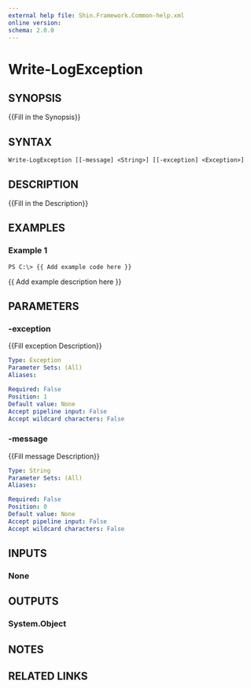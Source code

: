 ```yaml
---
external help file: Shin.Framework.Common-help.xml
online version: 
schema: 2.0.0
---
```


# Write-LogException

## SYNOPSIS
{{Fill in the Synopsis}}

## SYNTAX

```
Write-LogException [[-message] <String>] [[-exception] <Exception>]
```

## DESCRIPTION
{{Fill in the Description}}

## EXAMPLES

### Example 1
```
PS C:\> {{ Add example code here }}
```

{{ Add example description here }}

## PARAMETERS

### -exception
{{Fill exception Description}}

```yaml
Type: Exception
Parameter Sets: (All)
Aliases: 

Required: False
Position: 1
Default value: None
Accept pipeline input: False
Accept wildcard characters: False
```

### -message
{{Fill message Description}}

```yaml
Type: String
Parameter Sets: (All)
Aliases: 

Required: False
Position: 0
Default value: None
Accept pipeline input: False
Accept wildcard characters: False
```

## INPUTS

### None


## OUTPUTS

### System.Object

## NOTES

## RELATED LINKS

